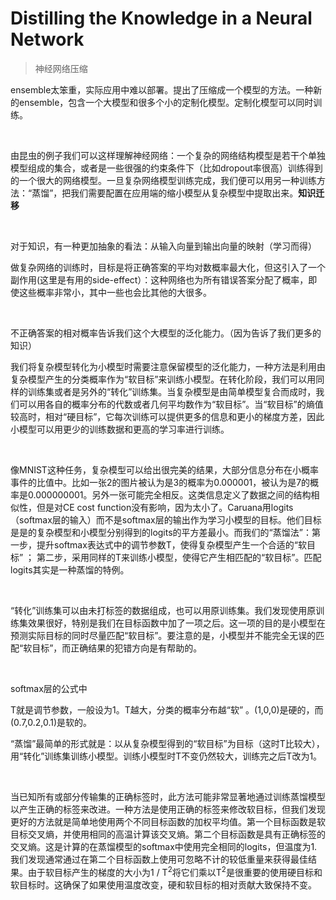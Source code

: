 # Distilling the Knowledge in a Neural Network

> 神经网络压缩

ensemble太笨重，实际应用中难以部署。提出了压缩成一个模型的方法。一种新的ensemble，包含一个大模型和很多个小的定制化模型。定制化模型可以同时训练。

<br>

由昆虫的例子我们可以这样理解神经网络：一个复杂的网络结构模型是若干个单独模型组成的集合，或者是一些很强的约束条件下（比如dropout率很高）训练得到的一个很大的网络模型。一旦复杂网络模型训练完成，我们便可以用另一种训练方法：“蒸馏”，把我们需要配置在应用端的缩小模型从复杂模型中提取出来。**知识迁移**

<br>

对于知识，有一种更加抽象的看法：从输入向量到输出向量的映射（学习而得）

做复杂网络的训练时，目标是将正确答案的平均对数概率最大化，但这引入了一个副作用(这里是有用的side-effect）：这种网络也为所有错误答案分配了概率，即使这些概率非常小，其中一些也会比其他的大很多。

<br>

不正确答案的相对概率告诉我们这个大模型的泛化能力。（因为告诉了我们更多的知识）

我们将复杂模型转化为小模型时需要注意保留模型的泛化能力，一种方法是利用由复杂模型产生的分类概率作为“软目标”来训练小模型。在转化阶段，我们可以用同样的训练集或者是另外的“转化”训练集。当复杂模型是由简单模型复合而成时，我们可以用各自的概率分布的代数或者几何平均数作为“软目标”。当“软目标”的熵值较高时，相对“硬目标”，它每次训练可以提供更多的信息和更小的梯度方差，因此小模型可以用更少的训练数据和更高的学习率进行训练。

<br>

像MNIST这种任务，复杂模型可以给出很完美的结果，大部分信息分布在小概率事件的比值中。比如一张2的图片被认为是3的概率为0.000001，被认为是7的概率是0.000000001。另外一张可能完全相反。这类信息定义了数据之间的结构相似性，但是对CE cost function没有影响，因为太小了。Caruana用logits（softmax层的输入）而不是softmax层的输出作为学习小模型的目标。他们目标是是的复杂模型和小模型分别得到的logits的平方差最小。而我们的“蒸馏法”：第一步，提升softmax表达式中的调节参数T，使得复杂模型产生一个合适的“软目标” ； 第二步，采用同样的T来训练小模型，使得它产生相匹配的“软目标”。匹配logits其实是一种蒸馏的特例。

<br>

 “转化”训练集可以由未打标签的数据组成，也可以用原训练集。我们发现使用原训练集效果很好，特别是我们在目标函数中加了一项之后。这一项的目的是小模型在预测实际目标的同时尽量匹配“软目标”。要注意的是，小模型并不能完全无误的匹配“软目标”，而正确结果的犯错方向是有帮助的。

<br>

softmax层的公式中

T就是调节参数，一般设为1。T越大，分类的概率分布越“软” 。(1,0,0)是硬的，而(0.7,0.2,0.1)是软的。

“蒸馏”最简单的形式就是：以从复杂模型得到的“软目标”为目标（这时T比较大），用“转化”训练集训练小模型。训练小模型时T不变仍然较大，训练完之后T改为1。

<br>

当已知所有或部分传输集的正确标签时，此方法可能非常显著地通过训练蒸馏模型以产生正确的标签来改进。一种方法是使用正确的标签来修改软目标，但我们发现更好的方法就是简单地使用两个不同目标函数的加权平均值。第一个目标函数是软目标交叉熵，并使用相同的高温计算该交叉熵。第二个目标函数是具有正确标签的交叉熵。这是计算的在蒸馏模型的softmax中使用完全相同的logits，但温度为1.我们发现通常通过在第二个目标函数上使用可忽略不计的较低重量来获得最佳结果。由于软目标产生的梯度的大小为1 / T<sup>2</sup>将它们乘以T<sup>2</sup>是很重要的使用硬目标和软目标时。这确保了如果使用温度改变，硬和软目标的相对贡献大致保持不变。
